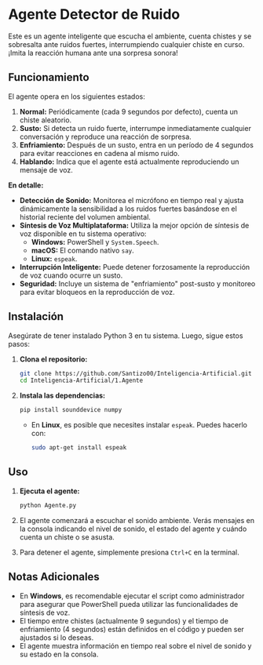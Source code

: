 # Agente Detector de Ruido

Este es un agente inteligente que escucha el ambiente, cuenta chistes y se sobresalta ante ruidos fuertes, interrumpiendo cualquier chiste en curso. ¡Imita la reacción humana ante una sorpresa sonora!

## Funcionamiento

El agente opera en los siguientes estados:

1.  **Normal:** Periódicamente (cada 9 segundos por defecto), cuenta un chiste aleatorio.
2.  **Susto:** Si detecta un ruido fuerte, interrumpe inmediatamente cualquier conversación y reproduce una reacción de sorpresa.
3.  **Enfriamiento:** Después de un susto, entra en un período de 4 segundos para evitar reacciones en cadena al mismo ruido.
4.  **Hablando:** Indica que el agente está actualmente reproduciendo un mensaje de voz.

**En detalle:**

* **Detección de Sonido:** Monitorea el micrófono en tiempo real y ajusta dinámicamente la sensibilidad a los ruidos fuertes basándose en el historial reciente del volumen ambiental.
* **Síntesis de Voz Multiplataforma:** Utiliza la mejor opción de síntesis de voz disponible en tu sistema operativo:
    * **Windows:** PowerShell y `System.Speech`.
    * **macOS:** El comando nativo `say`.
    * **Linux:** `espeak`.
* **Interrupción Inteligente:** Puede detener forzosamente la reproducción de voz cuando ocurre un susto.
* **Seguridad:** Incluye un sistema de "enfriamiento" post-susto y monitoreo para evitar bloqueos en la reproducción de voz.

## Instalación

Asegúrate de tener instalado Python 3 en tu sistema. Luego, sigue estos pasos:

1.  **Clona el repositorio:**
    ```bash
    git clone https://github.com/Santizo00/Inteligencia-Artificial.git
    cd Inteligencia-Artificial/1.Agente
    ```

2.  **Instala las dependencias:**
    ```bash
    pip install sounddevice numpy
    ```
    * En **Linux**, es posible que necesites instalar `espeak`. Puedes hacerlo con:
        ```bash
        sudo apt-get install espeak
        ```

## Uso

1.  **Ejecuta el agente:**
    ```bash
    python Agente.py
    ```

2.  El agente comenzará a escuchar el sonido ambiente. Verás mensajes en la consola indicando el nivel de sonido, el estado del agente y cuándo cuenta un chiste o se asusta.

3.  Para detener el agente, simplemente presiona `Ctrl+C` en la terminal.

## Notas Adicionales

* En **Windows**, es recomendable ejecutar el script como administrador para asegurar que PowerShell pueda utilizar las funcionalidades de síntesis de voz.
* El tiempo entre chistes (actualmente 9 segundos) y el tiempo de enfriamiento (4 segundos) están definidos en el código y pueden ser ajustados si lo deseas.
* El agente muestra información en tiempo real sobre el nivel de sonido y su estado en la consola.
